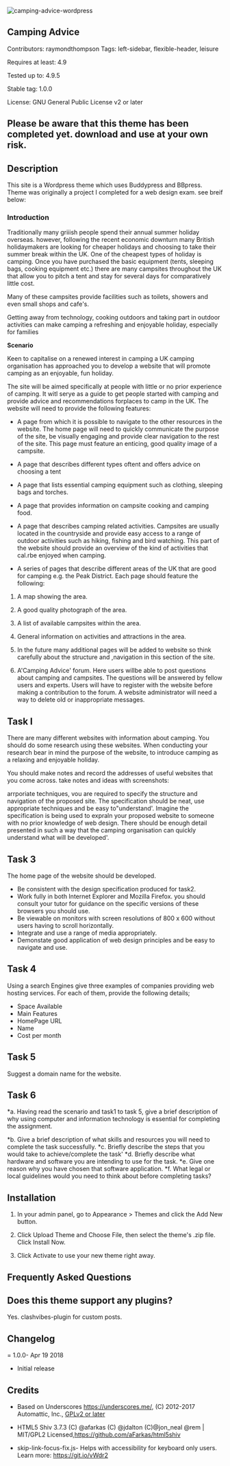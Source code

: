 ![camping-advice-wordpress](/camping-advice-wordpress/screenshot.jpg)

## Camping Advice 

Contributors: raymondthompson
Tags: left-sidebar, flexible-header, leisure

Requires at least: 4.9

Tested up to: 4.9.5

Stable tag: 1.0.0

License: GNU General Public License v2 or later

## Please be aware that this theme has been completed yet. download and use at your own risk.

## Description 

This site is a Wordpress theme which uses Buddypress and BBpress. Theme was originally a project I completed for a web design exam. see breif below:

### Introduction

Traditionally many griiish people spend their annual summer holiday overseas. however, following the recent economic downturn many British holidaymakers are looking for cheaper holidays and choosing to take their summer break within the UK. 
One of the cheapest types of holiday is camping. Once you have purchased the basic equipment (tents, sleeping bags, cooking equipment etc.) there are many campsites throughout the UK that allow you to pitch a tent and stay for several days for comparatively little cost. 

Many of these campsites provide facilities such as toilets, showers and even small shops and cafe's.

Getting away from technology, cooking outdoors and taking part in outdoor activities can make camping a refreshing and enjoyable holiday, especially for families 

**Scenario**

Keen to capitalise on a renewed interest in camping a UK camping organisation has approached you to develop a website that will promote camping as an enjoyable, fun holiday. 

The site will be aimed specifically at people with little or no prior experience of camping. It witl serye as a guide to get people started with camping and provide advice and recommendations forplaces to camp in the UK. The website will need to provide the following features:

* A page from which it is possible to navigate to the other resources in the website. The home page will need to quickly communicate the purpose of the site, be visually engaging and provide clear navigation to the rest of the site. This page must feature an enticing, good quality image of a campsite.

* A page that describes different types oftent and offers advice on choosing a tent

* A page that lists essential camping equipment such as clothing, sleeping bags and torches.

* A page that provides information on campsite cooking and camping food.

* A page that describes camping related activities. Campsites are usually located in the countryside and provide easy access to a range of outdoor activities such as hiking, fishing and bird watching. This part of the website should provide an overview of the kind of activities that cal.rbe enjoyed when camping.

* A series of pages that describe different areas of the UK that are good for camping e.g. the Peak District. Each page should feature the following:

1. A map showing the area.

2. A good quality photograph of the area.

3. A list of available campsites within the area.

4. General information on activities and attractions in the area.

5. In the future many additional pages will be added to website so think carefully about the structure and ,navigation in this section of the site.

6. A'Camping Advice' forum. Here users willbe able to post questions about camping and campsites. The questions will be answered by fellow users and experts. Users will have to register with the website before making a contribution to the forum. A website administrator will need a way to delete old or inappropriate messages.


## Task I
There are many different websites with information about camping. You should do some research using these websites. When conducting your research bear in mind the purpose of the website, to introduce camping as a relaxing and enjoyable holiday. 

You should make notes and record the addresses of useful websites that you come across. take notes and ideas with screenshots:

arrporiate techniques, vou are required to specify the structure and navigation of the proposed site. The specification should be neat, use appropriate techniques and be easy to"understand'. Imagine the specification is being used to expraln your proposed website to someone with no prior knowledge of web design. There should be enough detail presented in such a way that the camping organisation can quickly understand what will be developed'.

## Task 3

The home page of the website should be developed.

* Be consistent with the design specification produced for task2.
* Work fully in both Internet Explorer and Mozilla Firefox. you should consult your tutor for guidance on the specific versions of these browsers you should use.
* Be viewable on monitors with screen resolutions of 800 x 600 without users having to scroll horizontally.
* Integrate and use a range of media appropriately.
* Demonstate good application of web design principles and be easy to navigate and use.

## Task 4
Using a search Engines give three examples of companies providing web hosting services. For each of them, provide the following details;

* Space Available
* Main Features
* HomePage URL
* Name 
* Cost per month

## Task 5

Suggest a domain name for the website.

## Task 6
*a. Having read the scenario and task1 to task 5, give a brief description of why using computer and
information technology is essential for completing the assignment.

*b. Give a brief description of what skills and resources you will need to complete the task successfully.
*c. Briefly describe the steps that you would take to achieve/complete the task'
*d. Briefly describe what hardware and software you are intending to use for the task.
*e. Give one reason why you have chosen that software application.
*f. What legal or local guidelines would you need to think about before completing tasks?


## Installation 

1. In your admin panel, go to Appearance > Themes and click the Add New button.

2. Click Upload Theme and Choose File, then select the theme's .zip file. Click Install Now.

3. Click Activate to use your new theme right away.

## Frequently Asked Questions 

## Does this theme support any plugins? 

Yes. clashvibes-plugin for custom posts.


## Changelog 

= 1.0.0- Apr 19 2018 
* Initial release

## Credits 

* Based on Underscores https://underscores.me/, (C) 2012-2017 Automattic, Inc., [GPLv2 or later](https://www.gnu.org/licenses/gpl-2.0.html)

* HTML5 Shiv 3.7.3 (C) @afarkas (C) @jdalton (C)@jon_neal @rem | MIT/GPL2 Licensed,https://github.com/aFarkas/html5shiv
 
* skip-link-focus-fix.js- Helps with accessibility for keyboard only users. Learn more: https://git.io/vWdr2


